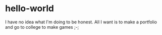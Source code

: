 # hello-world
I have no idea what I'm doing to be honest. All I want is to make a portfolio and go to college to make games ;-;
